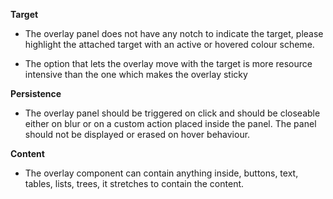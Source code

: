 **Target**

- The overlay panel does not have any notch to indicate the target, please highlight the attached target with an active or hovered colour scheme.

- The option that lets the overlay move with the target is more resource intensive than the one which makes the overlay sticky

**Persistence**

- The overlay panel should be triggered on click and should be closeable either on blur or on a custom action placed inside the panel. The panel should not be displayed or erased on hover behaviour.

**Content**

- The overlay component can contain anything inside, buttons, text, tables, lists, trees, it stretches to contain the content.
